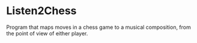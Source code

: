 # Listen2Chess
Program that maps moves in a chess game to a musical composition, from the point of view of either player. 
